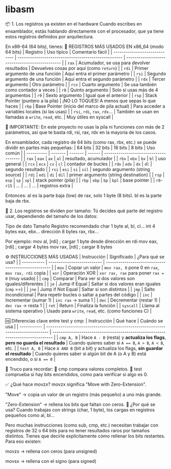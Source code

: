 # libasm

📦 1. Los registros ya existen en el hardware
Cuando escribes en ensamblador, estás hablando directamente con el procesador, que ya tiene estos registros definidos por arquitectura.

En x86-64 (64 bits), tienes:
🧠 REGISTROS MÁS USADOS EN x86_64 (modo 64 bits)
| Registro                      | Uso típico                                          | Comentario fácil                               |
| ----------------------------- | --------------------------------------------------- | ---------------------------------------------- |
| `rax`                         | Acumulador, se usa para devolver resultados         | Devuelves cosas por aquí (como `return`)       |
| `rdi`                         | Primer argumento de una función                     | Aquí entra el primer parámetro                 |
| `rsi`                         | Segundo argumento de una función                    | Aquí entra el segundo parámetro                |
| `rdx`                         | Tercer argumento                                    | Otro parámetro                                 |
| `rcx`                         | Cuarto argumento                                    | Se usa también como contador a veces           |
| `r8`                          | Quinto argumento                                    | Solo si usas más de 4 argumentos               |
| `r9`                          | Sexto argumento                                     | Igual que el anterior                          |
| `rsp`                         | Stack Pointer (puntero a la pila)                   | ¡NO LO TOQUES! A menos que sepas lo que haces  |
| `rbp`                         | Base Pointer (inicio del marco de pila actual)      | Para acceder a variables locales (si las usas) |
| `rsi`, `rdi`, `rax`, `rdx`... | También se usan en llamadas a `write`, `read`, etc. | Muy útiles en syscall                          |

🛑 IMPORTANTE: En este proyecto no usas la pila ni funciones con más de 2 parámetros, así que te basta rdi, rsi, rax, rdx en la mayoría de los casos.

En ensamblador, cada registro de 64 bits (como rax, rbx, etc.) se puede dividir en partes más pequeñas:
| 64 bits    | 32 bits | 16 bits | 8 bits | Uso común                             |
| ---------- | ------- | ------- | ------ | ------------------------------------- |
| `rax`      | `eax`   | `ax`    | `al`   | resultado, acumulador                 |
| `rbx`      | `ebx`   | `bx`    | `bl`   | uso general                           |
| `rcx`      | `ecx`   | `cx`    | `cl`   | contador de bucles                    |
| `rdx`      | `edx`   | `dx`    | `dl`   | segundo resultado                     |
| `rsi`      | `esi`   | `si`    | `sil`  | segundo argumento (string source)     |
| `rdi`      | `edi`   | `di`    | `dil`  | primer argumento (string destination) |
| `rsp`      | `esp`   | `sp`    | `spl`  | stack pointer (pila)                  |
| `rbp`      | `ebp`   | `bp`    | `bpl`  | base pointer                          |
| `r8`-`r15` | ...     | ...     | ...    | registros extra                       |

Entonces:
al es la parte baja (low) de rax, solo 1 byte (8 bits).
bl es la parte baja de rbx.

🧩 2. Los registros se dividen por tamaño:
Tú decides qué parte del registro usar, dependiendo del tamaño de los datos:

Tipo de dato	Tamaño	Registro recomendado
char	1 byte	al, bl, cl...
int	4 bytes	eax, ebx...
dirección	8 bytes	rax, rbx...

Por ejemplo:
mov al, [rdi]    ; cargar 1 byte desde dirección en rdi
mov eax, [rdi]   ; cargar 4 bytes
mov rax, [rdi]   ; cargar 8 bytes


⚙️ INSTRUCCIONES MÁS USADAS
| Instrucción | Significado                | ¿Para qué se usa?                                   |
| ----------- | -------------------------- | --------------------------------------------------- |
| `mov`       | Copiar un valor            | `mov rax, 0` pone 0 en `rax`, `mov rax, rdi` copia  |
| `xor`       | Operación XOR              | `xor rax, rax` para poner `rax = 0` (muy usado)     |
| `cmp`       | Comparar                   | Para ver si dos valores son iguales/diferentes      |
| `je`        | Jump if Equal              | Saltar si dos valores eran iguales (`cmp` ==)       |
| `jne`       | Jump if Not Equal          | Saltar si son distintos                             |
| `jmp`       | Salto incondicional        | Para repetir bucles o saltar a partes del código    |
| `inc`       | Incrementar (sumar 1)      | `inc rax` → suma 1                                  |
| `dec`       | Decrementar (restar 1)     | `dec rax` → resta 1                                 |
| `ret`       | Return                     | Finaliza la función                                 |
| `syscall`   | Llama al sistema operativo | Usado para `write`, `read`, etc. (como funciones C) |

🆚 Diferencias clave entre test y cmp:
| Instrucción | Qué hace                                                                        | Cuándo se usa                                                                  |
| ----------- | ------------------------------------------------------------------------------- | ------------------------------------------------------------------------------ |
| `cmp A, B`  | Hace `A - B` (resta) y **actualiza los flags**, **pero no guarda el resultado** | Cuando quieres saber si `A == B`, `A > B`, `A < B`, etc.                       |
| `test A, B` | Hace `A AND B` (bit a bit) y actualiza los flags, **sin guardar el resultado**  | Cuando quieres saber si algún bit de A (o A y B) está encendido, o si `A == 0` |

🧠 Truco para recordar:
🔹 cmp compara valores completos.
🔹 test comprueba si hay bits encendidos, como para verificar si algo es 0.

✅ ¿Qué hace movzx?
movzx significa "Move with Zero-Extension".

"Move" → copia un valor de un registro (más pequeño) a uno más grande.

"Zero-Extension" → rellena los bits que faltan con ceros.
🧠 ¿Por qué se usa?
Cuando trabajas con strings (char, 1 byte), los cargas en registros pequeños como al, bl...

Pero muchas instrucciones (como sub, cmp, etc.) necesitan trabajar con registros de 32 o 64 bits para no tener resultados raros por tamaños distintos.
Tienes que decirle explícitamente cómo rellenar los bits restantes. Para eso existen:

movzx → rellena con ceros (para unsigned)

movsx → rellena con el signo (para signed)
